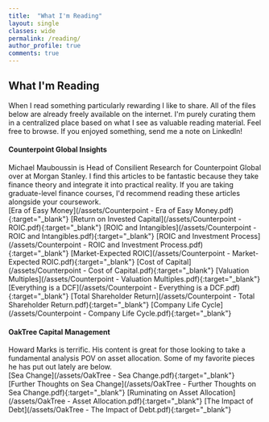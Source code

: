 ```yaml
---
title:  "What I'm Reading"
layout: single
classes: wide
permalink: /reading/
author_profile: true
comments: true
---
```


<h2> What I'm Reading </h2>
When I read something particularly rewarding I like to share. All of the files below are already freely available on the internet. I'm purely curating them in a centralized place based on what I see as valuable reading material. Feel free to browse. If you enjoyed something, send me a note on LinkedIn! <br>

#### Counterpoint Global Insights
Michael Mauboussin is Head of Consilient Research for Counterpoint Global over at Morgan Stanley. I find this articles to be fantastic because they take finance theory and integrate it into practical reality. If you are taking graduate-level finance courses, I'd recommend reading these articles alongside your coursework. <br>
[Era of Easy Money](/assets/Counterpoint - Era of Easy Money.pdf){:target="_blank"}
[Return on Invested Capital](/assets/Counterpoint - ROIC.pdf){:target="_blank"}
[ROIC and Intangibles](/assets/Counterpoint - ROIC and Intangibles.pdf){:target="_blank"}
[ROIC and Investment Process](/assets/Counterpoint - ROIC and Investment Process.pdf){:target="_blank"}
[Market-Expected ROIC](/assets/Counterpoint - Market-Expected ROIC.pdf){:target="_blank"}
[Cost of Capital](/assets/Counterpoint - Cost of Capital.pdf){:target="_blank"}
[Valuation Multiples](/assets/Counterpoint - Valuation Multiples.pdf){:target="_blank"}
[Everything is a DCF](/assets/Counterpoint - Everything is a DCF.pdf){:target="_blank"}
[Total Shareholder Return](/assets/Counterpoint - Total Shareholder Return.pdf){:target="_blank"}
[Company Life Cycle](/assets/Counterpoint - Company Life Cycle.pdf){:target="_blank"}


#### OakTree Capital Management
Howard Marks is terrific. His content is great for those looking to take a fundamental analysis POV on asset allocation. Some of my favorite pieces he has put out lately are below. <br>
[Sea Change](/assets/OakTree - Sea Change.pdf){:target="_blank"}
[Further Thoughts on Sea Change](/assets/OakTree - Further Thoughts on Sea Change.pdf){:target="_blank"}
[Ruminating on Asset Allocation](/assets/OakTree - Asset Allocation.pdf){:target="_blank"}
[The Impact of Debt](/assets/OakTree - The Impact of Debt.pdf){:target="_blank"}

